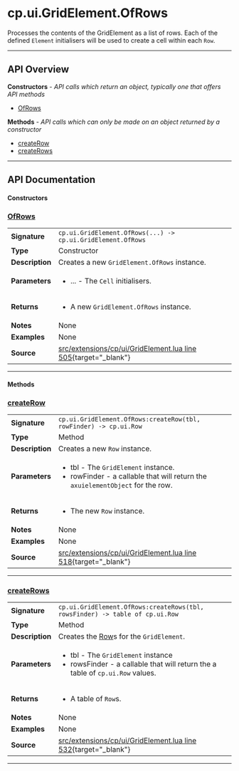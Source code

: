 # cp.ui.GridElement.OfRows

Processes the contents of the GridElement as a list of rows.
Each of the defined `Element` initialisers will be used to create a cell within each `Row`.

---

## API Overview
**Constructors** - _API calls which return an object, typically one that offers API methods_
 * [OfRows](#ofrows)

**Methods** - _API calls which can only be made on an object returned by a constructor_
 * [createRow](#createrow)
 * [createRows](#createrows)


---

## API Documentation

#### Constructors


### [OfRows](#ofrows)

|                                             |                                                                                     |
| --------------------------------------------|-------------------------------------------------------------------------------------|
| **Signature**                               | `cp.ui.GridElement.OfRows(...) -> cp.ui.GridElement.OfRows`                                                                    |
| **Type**                                    | Constructor                                                                     |
| **Description**                             | Creates a new `GridElement.OfRows` instance.                                                                     |
| **Parameters**                              | <ul><li>... - The `Cell` initialisers.</li></ul> |
| **Returns**                                 | <ul><li>A new `GridElement.OfRows` instance.</li></ul>          |
| **Notes**                                   | None |
| **Examples**                                | None |
| **Source**                                  | [src/extensions/cp/ui/GridElement.lua line 505](https://github.com/CommandPost/CommandPost/blob/develop/src/extensions/cp/ui/GridElement.lua#L505){target="_blank"} |

---

#### Methods


### [createRow](#createrow)

|                                             |                                                                                     |
| --------------------------------------------|-------------------------------------------------------------------------------------|
| **Signature**                               | `cp.ui.GridElement.OfRows:createRow(tbl, rowFinder) -> cp.ui.Row`                                                                    |
| **Type**                                    | Method                                                                     |
| **Description**                             | Creates a new `Row` instance.                                                                     |
| **Parameters**                              | <ul><li>tbl - The `GridElement` instance.</li><li>rowFinder - a callable that will return the `axuielementObject` for the row.</li></ul> |
| **Returns**                                 | <ul><li>The new `Row` instance.</li></ul>          |
| **Notes**                                   | None |
| **Examples**                                | None |
| **Source**                                  | [src/extensions/cp/ui/GridElement.lua line 518](https://github.com/CommandPost/CommandPost/blob/develop/src/extensions/cp/ui/GridElement.lua#L518){target="_blank"} |

---


### [createRows](#createrows)

|                                             |                                                                                     |
| --------------------------------------------|-------------------------------------------------------------------------------------|
| **Signature**                               | `cp.ui.GridElement.OfRows:createRows(tbl, rowsFinder) -> table of cp.ui.Row`                                                                    |
| **Type**                                    | Method                                                                     |
| **Description**                             | Creates the [Row](cp.ui.Row.md)s for the `GridElement`.                                                                     |
| **Parameters**                              | <ul><li>tbl - The `GridElement` instance</li><li>rowsFinder - a callable that will return the a table of `cp.ui.Row` values.</li></ul> |
| **Returns**                                 | <ul><li>A table of `Row`s.</li></ul>          |
| **Notes**                                   | None |
| **Examples**                                | None |
| **Source**                                  | [src/extensions/cp/ui/GridElement.lua line 532](https://github.com/CommandPost/CommandPost/blob/develop/src/extensions/cp/ui/GridElement.lua#L532){target="_blank"} |

---

